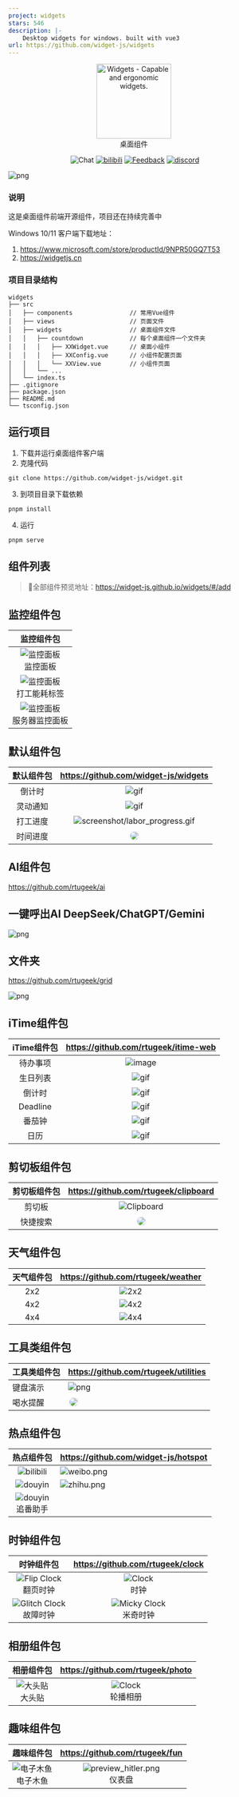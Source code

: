 ```yaml
---
project: widgets
stars: 546
description: |-
    Desktop widgets for windows. built with vue3
url: https://github.com/widget-js/widgets
---
```


<p align="center">
<a href="https://github.com/widget-js/widgets">
  <img width="150" src="https://raw.githubusercontent.com/widget-js/widgets/master/screenshot/logo.png" alt="Widgets - Capable and ergonomic widgets." width="300">
</a>
<br>
桌面组件
</p>

<p align="center">
  <img src="https://img.shields.io/github/license/widget-js/widgets" alt="">
  <img src="https://img.shields.io/badge/Q%E7%BE%A4-701784679-EB1923?logo=tencentqq&logoColor=white&sanitize=true" alt="Chat">
  <a href="https://space.bilibili.com/207395767"><img src="https://img.shields.io/badge/-Bilibili-00A1D6?logo=bilibili&logoColor=white" alt="bilibili"></a>
  <a href="https://faq.widgetjs.cn"><img src="https://img.shields.io/badge/-功能建议-2378ff?logo=vowpalwabbit&logoColor=white&sanitize=true" alt="Feedback"></a>
  <a href="https://discord.gg/vwSAaRR8cT"><img src="https://img.shields.io/badge/-Discord-5865F2?logo=discord&logoColor=white" alt="discord"></a>
</p>

![png](public/screenshot.jpg)

### 说明

这是桌面组件前端开源组件，项目还在持续完善中

Windows 10/11 客户端下载地址：
1. https://www.microsoft.com/store/productId/9NPR50GQ7T53
2. https://widgetjs.cn

### 项目目录结构

```
widgets
├── src
│   ├── components                // 常用Vue组件
│   ├── views                     // 页面文件
│   ├── widgets                   // 桌面组件文件
│   │   ├── countdown             // 每个桌面组件一个文件夹
│   │   │   ├── XXWidget.vue      // 桌面小组件
│   │   │   ├── XXConfig.vue      // 小组件配置页面
│   │   │   └── XXView.vue        // 小组件页面
│   │   └── ...
│   └── index.ts
├── .gitignore
├── package.json
├── README.md
└── tsconfig.json
```

## 运行项目

1. 下载并运行桌面组件客户端
2. 克隆代码

```shell
git clone https://github.com/widget-js/widget.git

```

3. 到项目目录下载依赖

```shell
pnpm install
```

4. 运行

```shell
pnpm serve
```

## 组件列表

> 
>
> 🔗全部组件预览地址：https://widget-js.github.io/widgets/#/add


## 监控组件包

|                                                       监控组件包                                                        |                                                                                                 
|:------------------------------------------------------------------------------------------------------------------:|
|   ![监控面板](https://github.com/rtugeek/monitor/blob/master/public/image/preview_base_panel.png?raw=true) <br/>监控面板   |
| ![监控面板](https://github.com/rtugeek/monitor/blob/master/public/image/preview_energy_label.png?raw=true) <br/>打工能耗标签 |
|   ![监控面板](https://github.com/rtugeek/monitor/blob/master/public/image/preview_server.png?raw=true) <br/>服务器监控面板    |

## 默认组件包

| 默认组件包 |                                     https://github.com/widget-js/widgets                                     |
|:-----:|:------------------------------------------------------------------------------------------------------------:| 
|  倒计时  |                                 ![gif](public/images/preview_countdown.png)                                  |
| 灵动通知  |                                    ![gif](screenshot/dynamic_island.gif)                                     |
| 打工进度  |                       ![screenshot/labor_progress.gif](screenshot/labor_progress.gif)                        |
| 时间进度  | <img style="border: 3px solid #c3c3c31f;border-radius: 12px" src="public/images/preview_time_progress.png"/> |

## AI组件包

https://github.com/rtugeek/ai

## 一键呼出AI DeepSeek/ChatGPT/Gemini

![png](https://raw.githubusercontent.com/rtugeek/ai/master/screenshot.png)

## 文件夹

https://github.com/rtugeek/grid

![png](https://raw.githubusercontent.com/rtugeek/grid/refs/heads/master/public/preview_grid.png)

## iTime组件包

| iTime组件包 |                                        https://github.com/rtugeek/itime-web                                         |
|:--------:|:-------------------------------------------------------------------------------------------------------------------:| 
|   待办事项   | ![image](https://raw.githubusercontent.com/rtugeek/itime-web/refs/heads/master/public/images/preview_todo_list.png) | 
|   生日列表   |                                   ![gif](public/images/preview_birthday_list.png)                                   | 
|   倒计时    |                                    ![gif](public/images/preview_countdown2.png)                                     | 
| Deadline |  ![gif](https://raw.githubusercontent.com/rtugeek/itime-web/refs/heads/master/public/images/preview_deadline.png)   | 
|   番茄钟    |  ![gif](https://raw.githubusercontent.com/rtugeek/itime-web/refs/heads/master/public/images/preview_pomodoro.png)   | 
|    日历    |  ![gif](https://raw.githubusercontent.com/rtugeek/itime-web/refs/heads/master/public/images/preview_calendar.png)   | 

## 剪切板组件包

| 剪切板组件包 |                                     https://github.com/rtugeek/clipboard                                     |
|:------:|:------------------------------------------------------------------------------------------------------------:| 
|  剪切板   | ![Clipboard](https://raw.githubusercontent.com/rtugeek/clipboard/master/public/images/preview_clipboard.png) | 
|  快捷搜索  |   <img style="border: 3px solid #c3c3c31f;border-radius: 12px" src="public/images/preview_clipboard.png"/>   |

## 天气组件包

| 天气组件包 |                             https://github.com/rtugeek/weather                             |
|:-----:|:------------------------------------------------------------------------------------------:| 
|  2x2  | ![2x2](https://raw.githubusercontent.com/rtugeek/weather/master/public/preview_small.png)  | 
|  4x2  | ![4x2](https://raw.githubusercontent.com/rtugeek/weather/master/public/preview_medium.png) | 
|  4x4  | ![4x4](https://raw.githubusercontent.com/rtugeek/weather/master/public/preview_large.png)  |

## 工具类组件包

| 工具类组件包 | https://github.com/rtugeek/utilities                                                                          |
|--------|---------------------------------------------------------------------------------------------------------------| 
| 键盘演示   | ![png](./public/images/preview_keystroke.png)                                                                 |
| 喝水提醒   | <img style="border: 3px solid #c3c3c31f;border-radius: 12px" src="public/images/preview_water_reminder.png"/> |

## 热点组件包

|                                                       热点组件包                                                        | https://github.com/widget-js/hotspot                                                                        |
|:------------------------------------------------------------------------------------------------------------------:|-------------------------------------------------------------------------------------------------------------| 
|   ![bilibili](https://raw.githubusercontent.com/widget-js/hotspot/master/public/images/bilibili_hot_search.png)    | ![weibo.png](https://raw.githubusercontent.com/widget-js/hotspot/master/public/images/weibo_hot_search.png) |
|       ![douyin](https://raw.githubusercontent.com/widget-js/hotspot/master/public/images/preview_douyin.png)       | ![zhihu.png](https://raw.githubusercontent.com/widget-js/hotspot/master/public/images/preview_zhihu.png)    |
| ![douyin](https://raw.githubusercontent.com/widget-js/hotspot/master/public/images/preview_bangumi.png)  <br/>追番助手 |                                                                                                             |

## 时钟组件包

|                                                           时钟组件包                                                           |                                            https://github.com/rtugeek/clock                                             |
|:-------------------------------------------------------------------------------------------------------------------------:|:-----------------------------------------------------------------------------------------------------------------------:| 
|   ![Flip Clock](https://raw.githubusercontent.com/rtugeek/clock/master/public/images/preview_flip_clock.png) <br/>翻页时钟    |        ![Clock](https://raw.githubusercontent.com/rtugeek/clock/master/public/images/preview_clock.png)  <br/>时钟        |
| ![Glitch Clock](https://raw.githubusercontent.com/rtugeek/clock/master/public/images/preview_glitch_clock.png)  <br/>故障时钟 | ![Micky Clock](https://raw.githubusercontent.com/rtugeek/clock/master/public/images/preview_micky_clock.png)  <br/>米奇时钟 |

## 相册组件包

|                                                   相册组件包                                                   |                                      https://github.com/rtugeek/photo                                       |
|:---------------------------------------------------------------------------------------------------------:|:-----------------------------------------------------------------------------------------------------------:| 
| ![大头贴](https://raw.githubusercontent.com/rtugeek/photo/master/public/images/preview_sticker.png) <br/>大头贴 | ![Clock](https://raw.githubusercontent.com/rtugeek/photo/master/public/images/preview_photo.png)  <br/>轮播相册 |

## 趣味组件包

|                                                     趣味组件包                                                     |                                                  https://github.com/rtugeek/fun                                                  |
|:-------------------------------------------------------------------------------------------------------------:|:--------------------------------------------------------------------------------------------------------------------------------:| 
| ![电子木鱼](https://raw.githubusercontent.com/rtugeek/fun/master/public/images/preview_wooden_fish.png) <br/>电子木鱼 | ![preview_hitler.png](https://raw.githubusercontent.com/rtugeek/fun/refs/heads/master/public/images/preview_hitler.png) <br/>仪表盘 |



